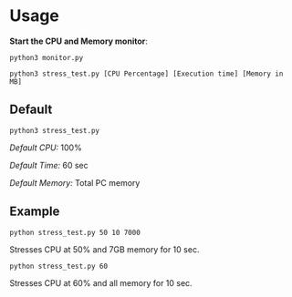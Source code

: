 # Usage

__Start the CPU and Memory monitor__:

`python3 monitor.py`
 
`python3 stress_test.py [CPU Percentage] [Execution time] [Memory in MB]`

## Default

`python3 stress_test.py`

*Default CPU:* 100%

*Default Time:* 60 sec

*Default Memory:* Total PC memory

## Example

`python stress_test.py 50 10 7000`

Stresses CPU at 50% and 7GB memory for 10 sec.

`python stress_test.py 60`

Stresses CPU at 60% and all memory for 10 sec.
